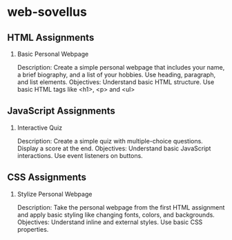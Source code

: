 # web-sovellus

## HTML Assignments
1. Basic Personal Webpage

    Description: Create a simple personal webpage that includes your name, a brief biography, and a list of your hobbies. Use heading, paragraph, and list elements.
    Objectives:
        Understand basic HTML structure.
        Use basic HTML tags like &lt;h1&gt;, &lt;p&gt; and &lt;ul&gt;

## JavaScript Assignments
1. Interactive Quiz

    Description: Create a simple quiz with multiple-choice questions. Display a score at the end.
    Objectives:
        Understand basic JavaScript interactions.
        Use event listeners on buttons.

## CSS Assignments
1. Stylize Personal Webpage

    Description: Take the personal webpage from the first HTML assignment and apply basic styling like changing fonts, colors, and backgrounds.
    Objectives:
        Understand inline and external styles.
        Use basic CSS properties.
